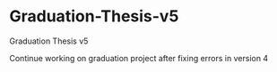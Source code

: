 # Graduation-Thesis-v5
Graduation Thesis v5

Continue working on graduation project after fixing errors in version 4
